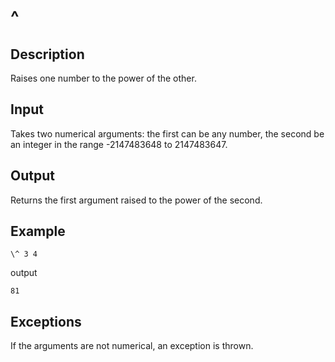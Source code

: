 ^
===

## Description

Raises one number to the power of the other.

## Input

Takes two numerical arguments: the first can be any number, the second be an integer in the range -2147483648 to 2147483647.

## Output

Returns the first argument raised to the power of the second.

## Example

    \^ 3 4

output

    81

## Exceptions

If the arguments are not numerical, an exception is thrown.
